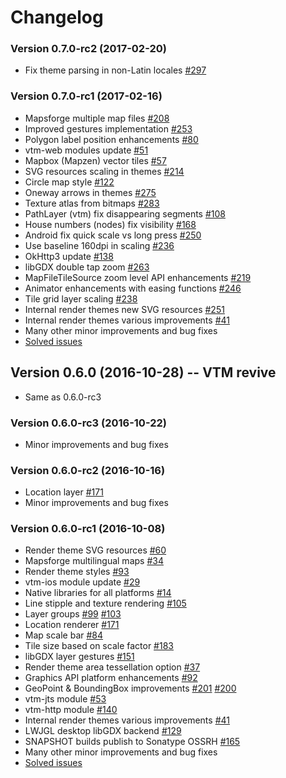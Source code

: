# Changelog

### Version 0.7.0-rc2 (2017-02-20)

- Fix theme parsing in non-Latin locales [#297](https://github.com/mapsforge/vtm/issues/297)

### Version 0.7.0-rc1 (2017-02-16)

- Mapsforge multiple map files [#208](https://github.com/mapsforge/vtm/issues/208)
- Improved gestures implementation [#253](https://github.com/mapsforge/vtm/issues/253)
- Polygon label position enhancements [#80](https://github.com/mapsforge/vtm/issues/80)
- vtm-web modules update [#51](https://github.com/mapsforge/vtm/issues/51)
- Mapbox (Mapzen) vector tiles [#57](https://github.com/mapsforge/vtm/issues/57)
- SVG resources scaling in themes [#214](https://github.com/mapsforge/vtm/issues/214)
- Circle map style [#122](https://github.com/mapsforge/vtm/issues/122)
- Oneway arrows in themes [#275](https://github.com/mapsforge/vtm/issues/275)
- Texture atlas from bitmaps [#283](https://github.com/mapsforge/vtm/pull/283)
- PathLayer (vtm) fix disappearing segments [#108](https://github.com/mapsforge/vtm/issues/108)
- House numbers (nodes) fix visibility [#168](https://github.com/mapsforge/vtm/issues/168)
- Android fix quick scale vs long press [#250](https://github.com/mapsforge/vtm/issues/250)
- Use baseline 160dpi in scaling [#236](https://github.com/mapsforge/vtm/issues/236)
- OkHttp3 update [#138](https://github.com/mapsforge/vtm/issues/138)
- libGDX double tap zoom [#263](https://github.com/mapsforge/vtm/issues/263)
- MapFileTileSource zoom level API enhancements [#219](https://github.com/mapsforge/vtm/issues/219)
- Animator enhancements with easing functions [#246](https://github.com/mapsforge/vtm/issues/246)
- Tile grid layer scaling [#238](https://github.com/mapsforge/vtm/issues/238)
- Internal render themes new SVG resources [#251](https://github.com/mapsforge/vtm/issues/251)
- Internal render themes various improvements [#41](https://github.com/mapsforge/vtm/issues/41)
- Many other minor improvements and bug fixes
- [Solved issues](https://github.com/mapsforge/vtm/issues?q=is%3Aclosed+milestone%3A0.7.0)

## Version 0.6.0 (2016-10-28) -- VTM revive

- Same as 0.6.0-rc3

### Version 0.6.0-rc3 (2016-10-22)

- Minor improvements and bug fixes

### Version 0.6.0-rc2 (2016-10-16)

- Location layer [#171](https://github.com/mapsforge/vtm/issues/171)
- Minor improvements and bug fixes

### Version 0.6.0-rc1 (2016-10-08)

- Render theme SVG resources [#60](https://github.com/mapsforge/vtm/issues/60)
- Mapsforge multilingual maps [#34](https://github.com/mapsforge/vtm/issues/34)
- Render theme styles [#93](https://github.com/mapsforge/vtm/issues/93)
- vtm-ios module update [#29](https://github.com/mapsforge/vtm/issues/29)
- Native libraries for all platforms [#14](https://github.com/mapsforge/vtm/issues/14)
- Line stipple and texture rendering [#105](https://github.com/mapsforge/vtm/issues/105)
- Layer groups [#99](https://github.com/mapsforge/vtm/issues/99) [#103](https://github.com/mapsforge/vtm/issues/103)
- Location renderer [#171](https://github.com/mapsforge/vtm/issues/171)
- Map scale bar [#84](https://github.com/mapsforge/vtm/issues/84)
- Tile size based on scale factor [#183](https://github.com/mapsforge/vtm/issues/183)
- libGDX layer gestures [#151](https://github.com/mapsforge/vtm/issues/151)
- Render theme area tessellation option [#37](https://github.com/mapsforge/vtm/issues/37)
- Graphics API platform enhancements [#92](https://github.com/mapsforge/vtm/issues/92)
- GeoPoint & BoundingBox improvements [#201](https://github.com/mapsforge/vtm/issues/201) [#200](https://github.com/mapsforge/vtm/issues/200)
- vtm-jts module [#53](https://github.com/mapsforge/vtm/issues/53)
- vtm-http module [#140](https://github.com/mapsforge/vtm/issues/140)
- Internal render themes various improvements [#41](https://github.com/mapsforge/vtm/issues/41)
- LWJGL desktop libGDX backend [#129](https://github.com/mapsforge/vtm/issues/129)
- SNAPSHOT builds publish to Sonatype OSSRH [#165](https://github.com/mapsforge/vtm/issues/165)
- Many other minor improvements and bug fixes
- [Solved issues](https://github.com/mapsforge/vtm/issues?q=is%3Aclosed+milestone%3A0.6.0)
